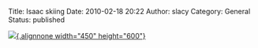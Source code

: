 Title: Isaac skiing
Date: 2010-02-18 20:22
Author: slacy
Category: General
Status: published

[![](http://kleinlacy.com/gallery/d/197677-2/IMG_7018.JPG){.alignnone
width="450"
height="600"}](http://kleinlacy.com/gallery/v/2009/December/2009-12-31/IMG_7018.JPG.html)
